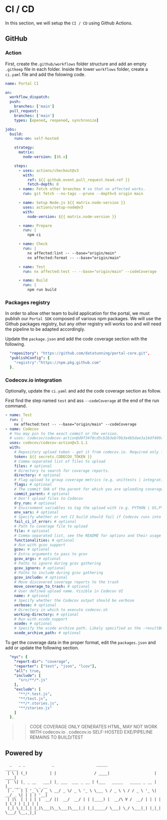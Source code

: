 
# **CI / CD**

In this section, we will setup the `CI / CD` using Github Actions.

## **GitHub**

### **Action**

First, create the`.github/workflows` folder structure and add an empty `.gitkeep` file in each folder. Inside the lower `workflows` folder, create a `ci.yaml` file and add the folowing code.

```yaml
name: Portal CI

on:
  workflow_dispatch:
  push:
    branches: ['main']
  pull_request:
    branches: ['main']
    types: [opened, reopened, synchronize]

jobs:
  build:
    runs-on: self-hosted

    strategy:
      matrix:
        node-version: [16.x]

    steps:
      - uses: actions/checkout@v3
        with:
          ref: ${{ github.event.pull_request.head.ref }}
          fetch-depth: 0
      - name: Fetch other branches # so that nx affected works.
        run: git fetch --no-tags --prune --depth=5 origin main

      - name: Setup Node.js ${{ matrix.node-version }}
        uses: actions/setup-node@v3
        with:
          node-version: ${{ matrix.node-version }}

      - name: Prepare
        run: |
          npm ci

      - name: Check
        run: |
          nx affected:lint -- --base="origin/main"
          nx affected:format -- --base="origin/main"

      - name: Test
        run: nx affected:test -- --base="origin/main" --codeCoverage

      - name: Build
        run: |
          npm run build
```

### **Packages registry**

In order to allow other team to build application for the portal, we must publish our `Portal SDK` composed of various npm packages. We will use the Github packages registry, but any other registry will works too and will need the pipeline to be adapted accordingly.

Update the `package.json` and add the code coverage section with the following.

```yaml
  "repository": "https://github.com/datatunning/portal-core.git",
  "publishConfig": {
    "registry":"https://npm.pkg.github.com"
  },
```

### **Codecov.io integration**

Optionally, update the `ci.yaml` and add the code coverage section as follow.

First find the step named `test` and ass `--codeCoverage` at the end of the run command.

```yaml
- name: Test
  run: |
    nx affected:test -- --base="origin/main" --codeCoverage
- name: Codecov
  # You may pin to the exact commit or the version.
  # uses: codecov/codecov-action@d9f34f8cd5cb3b3eb79b3e4b5dae3a16df499a70
  uses: codecov/codecov-action@v3.1.1
  with:
    # Repository upload token - get it from codecov.io. Required only for private repositories
    token: ${{ secrets.CODECOV_TOKEN }}
    # Comma-separated list of files to upload
    files: # optional
    # Directory to search for coverage reports.
    directory: # optional
    # Flag upload to group coverage metrics (e.g. unittests | integration | ui,chrome)
    flags: # optional
    # The commit SHA of the parent for which you are uploading coverage. If not present, the parent will be determined using the API of your repository provider.  When using the repository providers API, the parent is determined via finding the closest ancestor to the commit.
    commit_parent: # optional
    # Don't upload files to Codecov
    dry_run: # optional
    # Environment variables to tag the upload with (e.g. PYTHON | OS,PYTHON)
    env_vars: # optional
    # Specify whether or not CI build should fail if Codecov runs into an error during upload
    fail_ci_if_error: # optional
    # Path to coverage file to upload
    file: # optional
    # Comma-separated list, see the README for options and their usage
    functionalities: # optional
    # Run with gcov support
    gcov: # optional
    # Extra arguments to pass to gcov
    gcov_args: # optional
    # Paths to ignore during gcov gathering
    gcov_ignore: # optional
    # Paths to include during gcov gathering
    gcov_include: # optional
    # Move discovered coverage reports to the trash
    move_coverage_to_trash: # optional
    # User defined upload name. Visible in Codecov UI
    name: # optional
    # Specify whether the Codecov output should be verbose
    verbose: # optional
    # Directory in which to execute codecov.sh
    working-directory: # optional
    # Run with xcode support
    xcode: # optional
    # Specify the xcode archive path. Likely specified as the -resultBundlePath and should end in .xcresult
    xcode_archive_path: # optional
```

To get the coverage data in the proper format, edit the `packages.json` and add or update the following section.

```yaml
  "nyc": {
    "report-dir": "coverage",
    "reporter": ["text", "json", "lcov"],
    "all": true,
    "include": [
      "src/**/*.js"
    ],
    "exclude": [
      "**/*.test.js",
      "**/test.js",
      "**/*.stories.js",
      "**/stories.js"
    ]
  },
```

> > CODE COVERAGE ONLY GENERATES HTML, MAY NOT WORK WITH codecov.io . codecov.io SELF-HOSTED EXE/PIPELINE REMAINS TO BUILD/TEST

## Powered by

```text
  _   _ _            _                   _____                      ______               
 | \ | (_)          | |                 / ____|                    |  ____|              
 |  \| |_ _ __   ___| |_ ___  ___ _ __ | (___   _____   _____ _ __ | |__ ___  _   _ _ __ 
 | . ` | | '_ \ / _ \ __/ _ \/ _ \ '_ \ \___ \ / _ \ \ / / _ \ '_ \|  __/ _ \| | | | '__|
 | |\  | | | | |  __/ ||  __/  __/ | | |____) |  __/\ V /  __/ | | | | | (_) | |_| | |   
 |_| \_|_|_| |_|\___|\__\___|\___|_| |_|_____/ \___| \_/ \___|_| |_|_|  \___/ \__,_|_|
```
